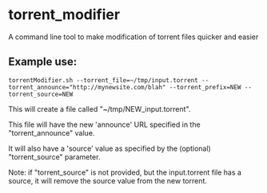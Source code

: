 # torrent_modifier
A command line tool to make modification of torrent files quicker and easier

## Example use:
```torrentModifier.sh --torrent_file=~/tmp/input.torrent --torrent_announce="http://mynewsite.com/blah" --torrent_prefix=NEW --torrent_source=NEW```

This will create a file called "~/tmp/NEW_input.torrent".

This file will have the new 'announce' URL specified in the "torrent_announce" value.

It will also have a 'source' value as specified by the (optional) "torrent_source" parameter.

Note: if "torrent_source" is not provided, but the input.torrent file has a source, it will remove the source value from the new torrent.
